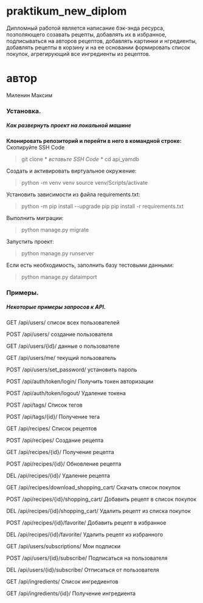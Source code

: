 # praktikum_new_diplom

Дипломный работой является написание бэк-энда ресурса, позполяющего созавать рецепты, добавлять их в избранное, подписываться на авторов рецептов, добавлять картинки и нгредиенты, добавлять рецепты в корзину и на ее основании формировать список покупок, агрегирующий все ингредиенты из рецептов.

# автор
Миленин Максим

### Установка.
##### Как развернуть проект на локальной машине

**Клонировать репозиторий и перейти в него в командной строке:**
Скопируйте SSH Code
> git clone * *вставьте SSH Code* *
> cd api_yamdb

Cоздать и активировать виртуальное окружение:
> python -m venv venv
> source venv/Scripts/activate

Установить зависимости из файла requirements.txt:
> python -m pip install --upgrade pip
> pip install -r requirements.txt

Выполнить миграции:
> python manage.py migrate

Запустить проект:
> python manage.py runserver

Если есть необходимость, заполнить базу тестовыми данными:
>python manage.py dataimport

### Примеры.
##### Некоторые примеры запросов к API.

GET /api/users/
список всех пользователей

POST /api/users/
создание пользователя

GET /api/users/{id}/
данные о пользователе

GET /api/users/me/
текущий пользователь

POST /api/users/set_password/
установить пароль
 
POST /api/auth/token/login/
Получить токен авторизации

POST /api/auth/token/logout/
Удаление токена

POST /api/tags/
Cписок тегов

POST /api/tags/{id}/
Получение тега

GET /api/recipes/
Список рецептов

POST /api/recipes/
Создание рецепта

GET /api/recipes/{id}/
Получение рецепта

POST /api/recipes/{id}/
Обновление рецепта

DEL /api/recipes/{id}/
Удаление рецепта

GET /api/recipes/download_shopping_cart/
Скачать список покупок

POST /api/recipes/{id}/shopping_cart/
Добавить рецепт в список покупок

DEL /api/recipes/{id}/shopping_cart/
Удалить рецепт из списка покупок

POST /api/recipes/{id}/favorite/
Добавить рецепт в избранное

DEL /api/recipes/{id}/favorite/
Удалить рецепт из избранного

GET /api/users/subscriptions/
Мои подписки

POST /api/users/{id}/subscribe/
Подписаться на пользователя

DEL /api/users/{id}/subscribe/
Отписаться от пользователя

GET /api/ingredients/
Список ингредиентов

GET /api/ingredients/{id}/
Получение ингредиента




